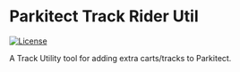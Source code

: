 # Parkitect Track Rider Util

[![License](https://img.shields.io/badge/License-Apache%202.0-blue.svg)](https://opensource.org/licenses/Apache-2.0)

A Track Utility tool for adding extra carts/tracks to Parkitect.
